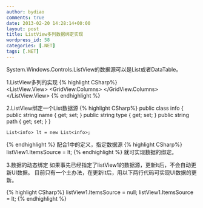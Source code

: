 ```yaml
---
author: bydiao
comments: true
date: 2013-02-20 14:28:14+00:00
layout: post
title: ListView多列数据绑定实现
wordpress_id: 58
categories: [.NET]
tags: [.NET]
---
```


System.Windows.Controls.ListView的数据源可以是List或者DataTable。

1.ListView多列的实现
{% highlight CSharp%}  
    <ListView Height="216" HorizontalAlignment="Left" Margin="198,0,0,0" Name="listView1" VerticalAlignment="Top" Width="425">
            <ListView.View>
                <GridView>
                    <GridView.Columns>
                        <GridViewColumn Header="name" Width="200" DisplayMemberBinding="{Binding Path=name}"/>
                        <GridViewColumn Header="type" Width="110" DisplayMemberBinding="{Binding Path=type}"/>
                        <GridViewColumn Header="path" Width="110" DisplayMemberBinding="{Binding Path=path}"/>
                    </GridView.Columns>
                </GridView>
            </ListView.View>
        </ListView>
{% endhighlight %}

2.ListView绑定一个List数据源
{% highlight CSharp%} 
	public class info
	{
    	public string name { get; set; }
    	public string type { get; set; }
    	public string path { get; set; }
	}

    List<info> lt = new List<info>;
{% endhighlight %}
配合1中的定义，指定数据源
{% highlight CSharp%} 
	listView1.ItemsSource = lt;
{% endhighlight %}
就可实现数据的绑定。

3.数据的动态绑定
如果事先已经指定了listView1的数据源，更新lt后，不会自动更新UI数据。
目前只有一个土办法，在更新lt后，用以下两行代码可实现UI数据的更新。

{% highlight CSharp%} 
	listView1.ItemsSource = null;
    listView1.ItemsSource = lt;
{% endhighlight %}
